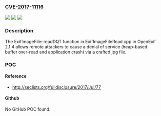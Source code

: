 ### [CVE-2017-11116](https://cve.mitre.org/cgi-bin/cvename.cgi?name=CVE-2017-11116)
![](https://img.shields.io/static/v1?label=Product&message=n%2Fa&color=blue)
![](https://img.shields.io/static/v1?label=Version&message=n%2Fa&color=blue)
![](https://img.shields.io/static/v1?label=Vulnerability&message=n%2Fa&color=brighgreen)

### Description

The ExifImageFile::readDQT function in ExifImageFileRead.cpp in OpenExif 2.1.4 allows remote attackers to cause a denial of service (heap-based buffer over-read and application crash) via a crafted jpg file.

### POC

#### Reference
- http://seclists.org/fulldisclosure/2017/Jul/77

#### Github
No GitHub POC found.

